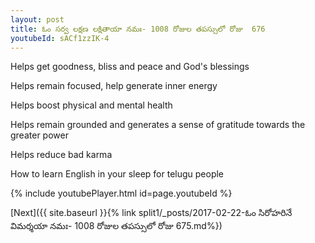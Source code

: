 ```yaml
---
layout: post
title: ఓం సర్వ లక్షణ లక్షితాయా నమః- 1008 రోజుల తపస్సులో రోజు  676
youtubeId: sACf1zzIK-4
---
```

 
 
Helps get goodness, bliss and peace and God's blessings
 
Helps remain focused, help generate inner energy 
 
Helps boost physical and mental health 
 
Helps remain grounded and generates a sense of gratitude towards the greater power 
 
Helps reduce bad karma
 
How to learn English in your sleep for telugu people
 
 
 
 


{% include youtubePlayer.html id=page.youtubeId %}
 
[Next]({{ site.baseurl }}{% link split1/_posts/2017-02-22-ఓం సిరోహరినే విమర్శయా నమః- 1008 రోజుల తపస్సులో రోజు  675.md%})
 
